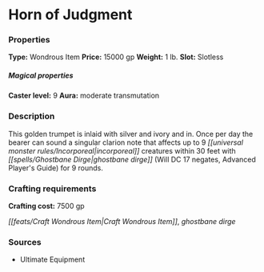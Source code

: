 ﻿---
Title: "Horn of Judgment"
Type: "Wondrous Item"
Price: "15000 gp"
Weight: "1 lb."
Slot: "Slotless"
Caster level: "9"
Aura: "moderate transmutation"
Description: |
  "This golden trumpet is inlaid with silver and ivory and in. Once per day the bearer can sound a singular clarion note that affects up to 9 incorporeal creatures within 30 feet with ghostbane dirge (Will DC 17 negates, _Advanced Player's Guide_) for 9 rounds."
Crafting cost: "7500 gp"
Sources: "['Ultimate Equipment']"
---

# Horn of Judgment

### Properties

**Type:** Wondrous Item **Price:** 15000 gp **Weight:** 1 lb. **Slot:** Slotless

##### Magical properties

**Caster level:** 9 **Aura:** moderate transmutation

### Description

This golden trumpet is inlaid with silver and ivory and in. Once per day the bearer can sound a singular clarion note that affects up to 9 _[[universal monster rules/Incorporeal|incorporeal]]_ creatures within 30 feet with _[[spells/Ghostbane Dirge|ghostbane dirge]]_ (Will DC 17 negates, Advanced Player's Guide) for 9 rounds.

### Crafting requirements

**Crafting cost:** 7500 gp

_[[feats/Craft Wondrous Item|Craft Wondrous Item]]_, _ghostbane dirge_

### Sources

* Ultimate Equipment